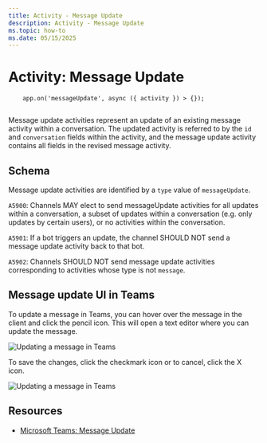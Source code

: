 ```yaml
---
title: Activity - Message Update
description: Activity - Message Update
ms.topic: how-to
ms.date: 05/15/2025
---
```


# Activity: Message Update

```
    app.on('messageUpdate', async ({ activity }) > {});
    

```
Message update activities represent an update of an existing message activity within a conversation. The updated activity is referred to by the `id` and `conversation` fields within the activity, and the message update activity contains all fields in the revised message activity.

## Schema

Message update activities are identified by a `type` value of `messageUpdate`.

`A5900`: Channels MAY elect to send messageUpdate activities for all updates within a conversation, a subset of updates within a conversation (e.g. only updates by certain users), or no activities within the conversation.

`A5901`: If a bot triggers an update, the channel SHOULD NOT send a message update activity back to that bot.

`A5902`: Channels SHOULD NOT send message update activities corresponding to activities whose type is not `message`.

## Message update UI in Teams

To update a message in Teams, you can hover over the message in the client and click the pencil icon. This will open a text editor where you can update the message.

![Updating a message in Teams](../../../../../assets/screenshots/message-update-ui.png)

To save the changes, click the checkmark icon or to cancel, click the X icon.

![Updating a message in Teams](../../../../../assets/screenshots/message-update-save.png)

## Resources

*   [Microsoft Teams: Message Update](/microsoftteams/platform/bots/build-conversational-capability#receive-edit-message-activity)